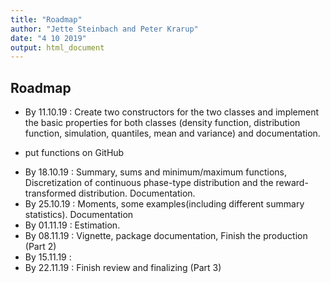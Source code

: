 ```yaml
---
title: "Roadmap"
author: "Jette Steinbach and Peter Krarup"
date: "4 10 2019"
output: html_document
---
```


## Roadmap

* By 11.10.19 : Create two constructors for the two classes and implement the basic properties for both classes (density function, distribution function, simulation, quantiles, mean and variance) and documentation.
 - put functions on GitHub
* By 18.10.19 : Summary, sums and minimum/maximum functions, Discretization of continuous phase-type distribution and the reward-transformed distribution. Documentation.
* By 25.10.19 : Moments, some examples(including different summary statistics). Documentation
* By 01.11.19 : Estimation. 
* By 08.11.19 : Vignette, package documentation, Finish the production (Part 2)
* By 15.11.19 : 
* By 22.11.19 : Finish review and finalizing (Part 3)

